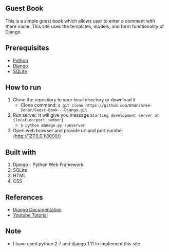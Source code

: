 ## Guest Book

This is a simple guest book which allows user to enter a comment with there name. This site uses the templates, models, and form functionality of Django.

## Prerequisites
- [Python](https://www.python.org/downloads/)
- [Django](https://www.djangoproject.com/download/)
- [SQLite](https://www.sqlite.org/download.html)

## How to run

1. Clone the repository to your local directory or download it
    - Clone command: `$ git clone https://github.com/Dhanshree-Sonar/Guest-Book---Django.git`
2. Run server. It will give you message `Starting development server at {location:port number}`
    - `$ python manage.py runserver`
3. Open web browser and provide url and port number {http://127.0.0.1:8000/}

## Built with

1. Django - Python Web Framework
2. SQLite
3. HTML
4. CSS

## References
- [Django Documentation](https://docs.djangoproject.com/en/2.0/intro/)
- [Youtube Tutorial](https://www.youtube.com/watch?v=QVX-etwgvJ8)

## Note
- I have used python 2.7 and django 1.11 to implement this site
